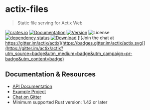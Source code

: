 # actix-files

> Static file serving for Actix Web

[![crates.io](https://meritbadge.herokuapp.com/actix-web)](https://crates.io/crates/actix-files)
[![Documentation](https://docs.rs/actix-files/badge.svg)](https://docs.rs/actix-files)
[![Version](https://img.shields.io/badge/rustc-1.42+-ab6000.svg)](https://blog.rust-lang.org/2020/03/12/Rust-1.42.html)
![License](https://img.shields.io/crates/l/actix-files.svg)
<br />
[![dependency status](https://deps.rs/crate/actix-files/0.4.0/status.svg)](https://deps.rs/crate/actix-files/0.4.0)
[![Download](https://img.shields.io/crates/d/actix-files.svg)](https://crates.io/crates/actix-files)
[![Join the chat at https://gitter.im/actix/actix](https://badges.gitter.im/actix/actix.svg)](https://gitter.im/actix/actix?utm_source=badge&utm_medium=badge&utm_campaign=pr-badge&utm_content=badge)

## Documentation & Resources

- [API Documentation](https://docs.rs/actix-files/)
- [Example Project](https://github.com/actix/examples/tree/master/static_index)
- [Chat on Gitter](https://gitter.im/actix/actix-web)
- Minimum supported Rust version: 1.42 or later
